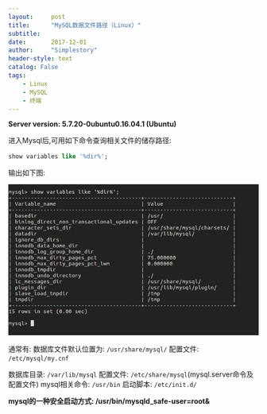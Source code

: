 ```yaml
---
layout:     post
title:      "MySQL数据文件路径（Linux）"
subtitle:   
date:       2017-12-01
author:     "Simplestory"
header-style: text
catalog: False
tags:
    - Linux
    - MySQL
    - 终端
---
```


**Server version: 5.7.20-0ubuntu0.16.04.1 (Ubuntu)**

进入Mysql后,可用如下命令查询相关文件的储存路径:

```sql
show variables like '%dir%';
```

输出如下图:

![MySQL](/img/in_posts/20171201/mysql查询相关文件路径.png)

通常有:
数据库文件默认位置为: `/usr/share/mysql/`
配置文件: `/etc/mysql/my.cnf`

数据库目录: `/var/lib/mysql`
配置文件: `/etc/share/mysql`(mysql.server命令及配置文件)
mysql相关命令: `/usr/bin`
启动脚本: `/etc/init.d/`

**mysql的一种安全启动方式: /usr/bin/mysqld_safe-user=root&**
